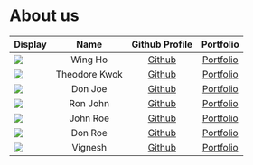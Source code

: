 # About us

Display | Name | Github Profile | Portfolio 
--------|:----:|:--------------:|:---------:
![](https://via.placeholder.com/100.png?text=Photo) | Wing Ho | [Github](https://github.com/) |[Portfolio](docs/team/johndoe.md)
![](https://via.placeholder.com/100.png?text=Photo) | Theodore Kwok | [Github](https://github.com/theodorekwok) | [Portfolio](docs/team/johndoe.md)
![](https://via.placeholder.com/100.png?text=Photo) | Don Joe | [Github](https://github.com/) | [Portfolio](docs/team/johndoe.md)
![](https://via.placeholder.com/100.png?text=Photo) | Ron John | [Github](https://github.com/) | [Portfolio](docs/team/johndoe.md)
![](https://via.placeholder.com/100.png?text=Photo) | John Roe | [Github](https://github.com/) | [Portfolio](docs/team/johndoe.md)
![](https://via.placeholder.com/100.png?text=Photo) | Don Roe | [Github](https://github.com/) | [Portfolio](docs/team/johndoe.md)
![](https://via.placeholder.com/100.png?text=Photo) | Vignesh | [Github](https://github.com/) | [Portfolio](docs/team/johndoe.md)